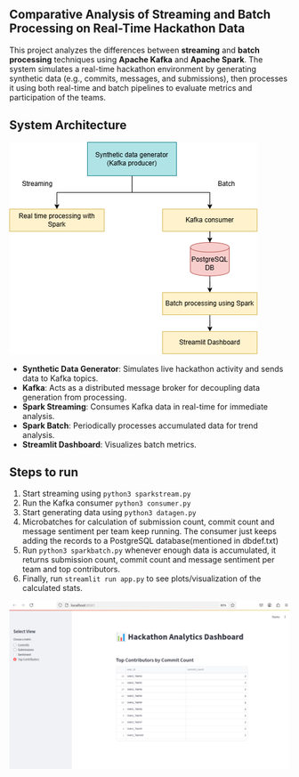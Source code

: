 ## Comparative Analysis of Streaming and Batch Processing on Real-Time Hackathon Data
This project analyzes the differences between **streaming** and **batch processing** techniques using **Apache Kafka** and **Apache Spark**. The system simulates a real-time hackathon environment by generating synthetic data (e.g., commits, messages, and submissions), then processes it using both real-time and batch pipelines to evaluate metrics and participation of the teams.

## System Architecture
![alt text](<dbt.drawio (2).png>)
- **Synthetic Data Generator**: Simulates live hackathon activity and sends data to Kafka topics.
- **Kafka**: Acts as a distributed message broker for decoupling data generation from processing.
- **Spark Streaming**: Consumes Kafka data in real-time for immediate analysis.
- **Spark Batch**: Periodically processes accumulated data for trend analysis.
- **Streamlit Dashboard**: Visualizes batch metrics.

## Steps to run
1. Start streaming using ```python3 sparkstream.py```
2. Run the Kafka consumer ```python3 consumer.py```
3. Start generating data using ```python3 datagen.py```
4. Microbatches for calculation of submission count, commit count and message sentiment per team keep running. The consumer just keeps adding the records to a PostgreSQL database(mentioned in dbdef.txt)
5. Run ```python3 sparkbatch.py``` whenever enough data is accumulated, it returns submission count, commit count and message sentiment per team and top contributors. 
6. Finally, run ```streamlit run app.py``` to see plots/visualization of the calculated stats.

![alt text](<top contributors.png>)
